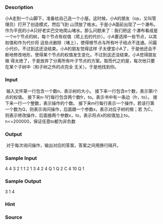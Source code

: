 
### Description
小A走到一个山脚下，准备给自己造一个小屋。这时候，小A的朋友（op，又叫管理员）打开了创造模式，然后飞到
山顶放了格水。于是小A面前出现了一个瀑布。作为平民的小A只好老实巴交地爬山堵水。那么问题来了：我们把这
个瀑布看成是一个n个节点的树，每个节点有权值（爬上去的代价）。小A要选择一些节点，以其权值和作为代价将
这些点删除（堵上），使得根节点与所有叶子结点不连通。问最小代价。不过到这还没结束。小A的朋友觉得这样
子太便宜小A了，于是他还会不断地修改地形，使得某个节点的权值发生变化。不过到这还没结束。小A觉得朋友做
得太绝了，于是放弃了分离所有叶子节点的方案。取而代之的是，每次他只要在某个子树中（和子树之外的点完全
无关）。于是他找到你。
### Input
 输入文件第一行包含一个数n，表示树的大小。
接下来一行包含n个数，表示第i个点的权值。
接下来n-1行每行包含两个数fr，to。表示书中有一条边（fr，to）。
接下来一行一个整数，表示操作的个数。
接下来m行每行表示一个操作，若该行第一个数为Q，则表示询问操作，后面跟一个参数x，表示对应子树的根；若
为C，则表示修改操作，后面接两个参数x，to，表示将点x的权值加上to。
n<=200000，保证任意to都为非负数
### Output
 对于每次询问操作，输出对应的答案，答案之间用换行隔开。
### Sample Input
4
4 3 2 1
1 2
1 3
4 2
4
Q 1
Q 2
C 4 10
Q 1
### Sample Output
3
1
4
### Hint

### Source
